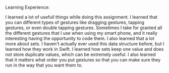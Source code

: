 Learning Experience:

I learned a lot of usefull things while doing this assignment. I learned that you can different types of gestures like dragging gestures, tapping gestures, or even double tapping gestures. Sometimes I take for granted all the different gestures that I use when using my smart phone, and it really interesting having the opportunity to code them. I also learned that a lot more about sets. I haven't actually ever used this data structure before, but I learned how they work in Swift. I learned how sets keep one value and does not store duplicate values, which can be extremely useful. I also learned that it matters what order you put gestures so that you can make sure they run in the way that you want them to.
